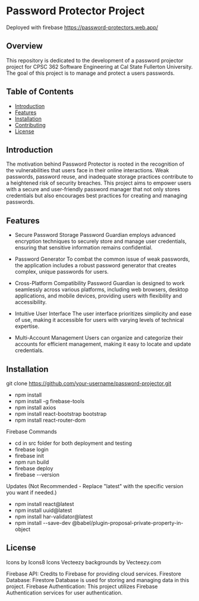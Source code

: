 # Password Protector Project
Deployed with firebase
https://password-protectors.web.app/

## Overview
This repository is dedicated to the development of a password projector project for CPSC 362 Software Engineering at Cal State Fullerton University. The goal of this project is to manage and protect a users passwords.

## Table of Contents
- [Introduction](#introduction)
- [Features](#features)
- [Installation](#installation)
- [Contributing](#contributing)
- [License](#license)

## Introduction
The motivation behind Password Protector is rooted in the recognition of the vulnerabilities that users face in their online interactions. Weak passwords, password reuse, and inadequate storage practices contribute to a heightened risk of security breaches. This project aims to empower users with a secure and user-friendly password manager that not only stores credentials but also encourages best practices for creating and managing passwords.

## Features
- Secure Password Storage
Password Guardian employs advanced encryption techniques to securely store and manage user credentials, ensuring that sensitive information remains confidential.

- Password Generator
To combat the common issue of weak passwords, the application includes a robust password generator that creates complex, unique passwords for users.

- Cross-Platform Compatibility
Password Guardian is designed to work seamlessly across various platforms, including web browsers, desktop applications, and mobile devices, providing users with flexibility and accessibility.

- Intuitive User Interface
The user interface prioritizes simplicity and ease of use, making it accessible for users with varying levels of technical expertise.

- Multi-Account Management
Users can organize and categorize their accounts for efficient management, making it easy to locate and update credentials.

## Installation
git clone https://github.com/your-username/password-projector.git
- npm install
- npm install -g firebase-tools
- npm install axios
- npm install react-bootstrap bootstrap
- npm install react-router-dom
  
Firebase Commands 
- cd in src folder for both deployment and testing
- firebase login
- firebase init
- npm run build
- firebase deploy 
- firebase --version

Updates (Not Recommended - Replace "latest" with the specific version you want if needed.)
- npm install react@latest 
- npm install uuid@latest
- npm install har-validator@latest
- npm install --save-dev @babel/plugin-proposal-private-property-in-object

## License
Icons by Icons8 Icons
Vecteezy backgrounds by Vecteezy.com

Firebase API: Credits to Firebase for providing cloud services.
Firestore Database: Firestore Database is used for storing and managing data in this project.
Firebase Authentication: This project utilizes Firebase Authentication services for user authentication.
